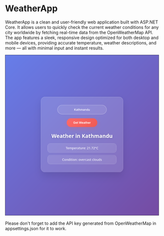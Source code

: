 # WeatherApp

WeatherApp is a clean and user-friendly web application built with ASP.NET Core. It allows users to quickly check the current weather conditions for any city worldwide by fetching real-time data from the OpenWeatherMap API. The app features a sleek, responsive design optimized for both desktop and mobile devices, providing accurate temperature, weather descriptions, and more — all with minimal input and instant results.

![Screenshot](myappscreenshot.png)

Please don't forget to add the API key generated from OpenWeatherMap in appsettings.json for it to work.

